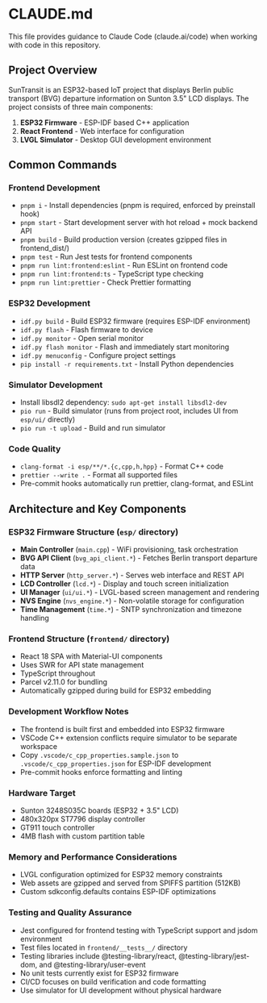 # CLAUDE.md

This file provides guidance to Claude Code (claude.ai/code) when working with code in this repository.

## Project Overview

SunTransit is an ESP32-based IoT project that displays Berlin public transport (BVG) departure information on Sunton 3.5" LCD displays. The project consists of three main components:

1. **ESP32 Firmware** - ESP-IDF based C++ application
2. **React Frontend** - Web interface for configuration
3. **LVGL Simulator** - Desktop GUI development environment

## Common Commands

### Frontend Development
- `pnpm i` - Install dependencies (pnpm is required, enforced by preinstall hook)
- `pnpm start` - Start development server with hot reload + mock backend API
- `pnpm build` - Build production version (creates gzipped files in frontend_dist/)
- `pnpm test` - Run Jest tests for frontend components
- `pnpm run lint:frontend:eslint` - Run ESLint on frontend code
- `pnpm run lint:frontend:ts` - TypeScript type checking
- `pnpm run lint:prettier` - Check Prettier formatting

### ESP32 Development
- `idf.py build` - Build ESP32 firmware (requires ESP-IDF environment)
- `idf.py flash` - Flash firmware to device
- `idf.py monitor` - Open serial monitor
- `idf.py flash monitor` - Flash and immediately start monitoring
- `idf.py menuconfig` - Configure project settings
- `pip install -r requirements.txt` - Install Python dependencies

### Simulator Development
- Install libsdl2 dependency: `sudo apt-get install libsdl2-dev`
- `pio run` - Build simulator (runs from project root, includes UI from `esp/ui/` directly)
- `pio run -t upload` - Build and run simulator

### Code Quality
- `clang-format -i esp/**/*.{c,cpp,h,hpp}` - Format C++ code
- `prettier --write .` - Format all supported files
- Pre-commit hooks automatically run prettier, clang-format, and ESLint

## Architecture and Key Components

### ESP32 Firmware Structure (`esp/` directory)
- **Main Controller** (`main.cpp`) - WiFi provisioning, task orchestration
- **BVG API Client** (`bvg_api_client.*`) - Fetches Berlin transport departure data
- **HTTP Server** (`http_server.*`) - Serves web interface and REST API
- **LCD Controller** (`lcd.*`) - Display and touch screen initialization 
- **UI Manager** (`ui/ui.*`) - LVGL-based screen management and rendering
- **NVS Engine** (`nvs_engine.*`) - Non-volatile storage for configuration
- **Time Management** (`time.*`) - SNTP synchronization and timezone handling

### Frontend Structure (`frontend/` directory)
- React 18 SPA with Material-UI components
- Uses SWR for API state management
- TypeScript throughout
- Parcel v2.11.0 for bundling
- Automatically gzipped during build for ESP32 embedding

### Development Workflow Notes
- The frontend is built first and embedded into ESP32 firmware
- VSCode C++ extension conflicts require simulator to be separate workspace
- Copy `.vscode/c_cpp_properties.sample.json` to `.vscode/c_cpp_properties.json` for ESP-IDF development
- Pre-commit hooks enforce formatting and linting

### Hardware Target
- Sunton 3248S035C boards (ESP32 + 3.5" LCD)
- 480x320px ST7796 display controller
- GT911 touch controller
- 4MB flash with custom partition table

### Memory and Performance Considerations
- LVGL configuration optimized for ESP32 memory constraints
- Web assets are gzipped and served from SPIFFS partition (512KB)
- Custom sdkconfig.defaults contains ESP-IDF optimizations

### Testing and Quality Assurance
- Jest configured for frontend testing with TypeScript support and jsdom environment
- Test files located in `frontend/__tests__/` directory
- Testing libraries include @testing-library/react, @testing-library/jest-dom, and @testing-library/user-event
- No unit tests currently exist for ESP32 firmware
- CI/CD focuses on build verification and code formatting
- Use simulator for UI development without physical hardware
